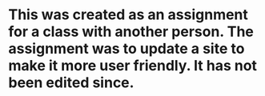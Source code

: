 # This was created as an assignment for a class with another person. The assignment was to update a site to make it more user friendly. It has not been edited since. 
